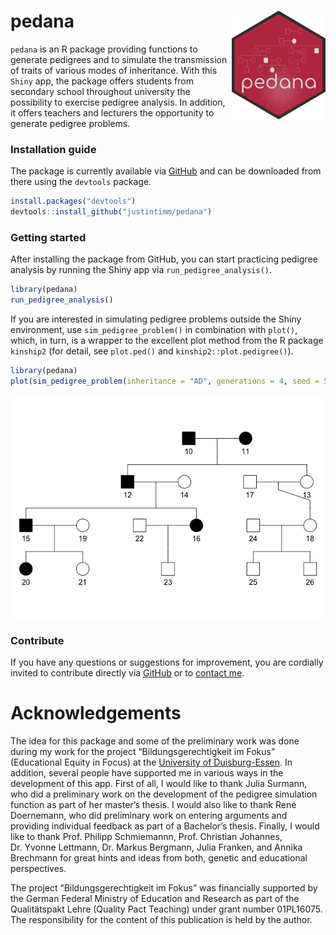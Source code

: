 
# pedana <img src = "man/figures/logo.png" align = "right" width = "150" />

`pedana` is an R package providing functions to generate pedigrees and
to simulate the transmission of traits of various modes of inheritance.
With this `Shiny` app, the package offers students from secondary school
throughout university the possibility to exercise pedigree analysis. In
addition, it offers teachers and lecturers the opportunity to generate
pedigree problems.

### Installation guide

The package is currently available via
[GitHub](https://github.com/justintimm/pedana) and can be downloaded
from there using the `devtools` package.

``` r
install.packages("devtools")
devtools::install_github("justintimm/pedana")
```

### Getting started

After installing the package from GitHub, you can start practicing
pedigree analysis by running the Shiny app via
`run_pedigree_analysis()`.

``` r
library(pedana)
run_pedigree_analysis()
```

If you are interested in simulating pedigree problems outside the Shiny
environment, use `sim_pedigree_problem()` in combination with `plot()`,
which, in turn, is a wrapper to the excellent plot method from the R
package `kinship2` (for detail, see `plot.ped()` and
`kinship2::plot.pedigree()`).

``` r
library(pedana)
plot(sim_pedigree_problem(inheritance = "AD", generations = 4, seed = 5))
```

<img src="man/figures/store-figure-1.png" style="display: block; margin: auto;" />

### Contribute

If you have any questions or suggestions for improvement, you are
cordially invited to contribute directly via
[GitHub](https://github.com/justintimm/pedana) or to [contact
me](mailto:justin.timm@uni-due.de).

# Acknowledgements

The idea for this package and some of the preliminary work was done
during my work for the project “Bildungsgerechtigkeit im Fokus”
(Educational Equity in Focus) at the [University of
Duisburg-Essen](https://www.uni-due.de). In addition, several people
have supported me in various ways in the development of this app. First
of all, I would like to thank Julia Surmann, who did a preliminary work
on the development of the pedigree simulation function as part of her
master’s thesis. I would also like to thank René Doernemann, who did
preliminary work on entering arguments and providing individual feedback
as part of a Bachelor’s thesis. Finally, I would like to thank
Prof. Philipp Schmiemannn, Prof. Christian Johannes, Dr. Yvonne
Lettmann, Dr. Markus Bergmann, Julia Franken, and Annika Brechmann for
great hints and ideas from both, genetic and educational perspectives.

The project “Bildungsgerechtigkeit im Fokus” was financially supported
by the German Federal Ministry of Education and Research as part of the
Qualitätspakt Lehre (Quality Pact Teaching) under grant number
01PL16075. The responsibility for the content of this publication is
held by the author.
